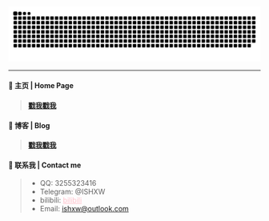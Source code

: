 <div align="center">
 <img src="https://github.com/ishxw/ishxw/blob/boom/github-contribution-grid-snake.svg" />
</div>
<hr/>

#### 🧭 主页 | Home Page
> #### [戳我戳我](https://ishxw.com/)
#### 🔗 博客 | Blog
> #### [戳我戳我](https://blog.ishxw.com/)
#### 📧 联系我 | Contact me
> - QQ: 3255323416
> - Telegram: @ISHXW
> - bilibili: <a style="color: pink;" href="https://space.bilibili.com/1140868302">bilibili</a>
> - Email: ishxw@outlook.com
